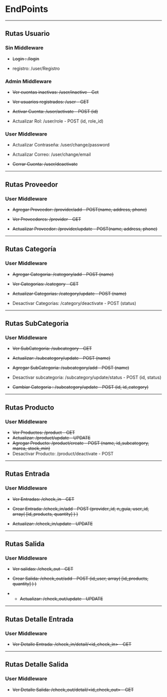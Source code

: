 # EndPoints

---
## Rutas Usuario
### Sin Middleware
* ~~Login :   /login~~

* registro: /user/Registro

### Admin Middleware
* ~~Ver cuentas inactivas: /user/inactive  - Get~~
* ~~Ver usuarios registrados: /user - GET~~

* ~~Activar Cuenta: /user/activate - POST (id)~~
* Actualizar Rol: /user/role - POST (id, role_id)

### User Middleware
* Actualizar Contraseña: /user/change/password

* Actualizar Correo: /user/change/email
* ~~Cerrar Cuenta: /user/deactivate~~
---
## Rutas Proveedor
### User Middleware
* ~~Agregar Proveedor: /provider/add - POST(name, address, phone)~~

* ~~Ver Proveedores: /provider - GET~~
* ~~Actualizar Proveedor: /provider/update - POST(name, address, phone)~~
---
## Rutas Categoría
### User Middleware
* ~~Agregar Categoria: /category/add - POST (name)~~

* ~~Ver Categorias: /category - GET~~
* ~~Actualizar Categorias: /category/update - POST (name)~~
* Desactivar Categorias: /category/deactivate - POST (status)
---
## Rutas SubCategoria
### User Middleware
* ~~Ver SubCategoria: /subcategory - GET~~

* ~~Actualizar: /subcategory/update - POST (name)~~
* ~~Agregar SubCategoria: /subcategory/add - POST (name)~~
* Desactivar subcategoria: /subcategory/update/status - POST (id, status)
* ~~Cambiar Categoria : /subcategory/update - POST (id, id_category)~~
---
## Rutas Producto
### User Middleware
 * ~~Ver Productos: /product - GET~~
 * ~~Actualizar: /product/update - UPDATE~~
 * ~~Agregar Producto: /product/create - POST (name, id_subcategory, marca, stock_min)~~
 * Desactivar Producto: /product/deactivate - POST
---
## Rutas Entrada
### User Middleware
* ~~Ver Entradas: /check_in - GET~~

* ~~Crear Entrada: /check_in/add - POST (provider_id, n_guia, user_id,  array( [id_products, quantity] ) )~~
* ~~Actualizar: /check_in/update - UPDATE~~
---
## Rutas Salida
### User Middleware
* ~~Ver salidas: /check_out - GET~~

* ~~Crear Salida: /check_out/add - POST (id_user,  array( [id_products, quantity] ) )~~
* * ~~Actualizar: /check_out/update - UPDATE~~
---
## Rutas Detalle Entrada
### User Middleware
* ~~Ver Detalle Entrada: /check_in/detail/<id_check_in> - GET~~

---
## Rutas Detalle Salida
### User Middleware
* ~~Ver Detalle Salida: /check_out/detail/<id_check_out> - GET~~

